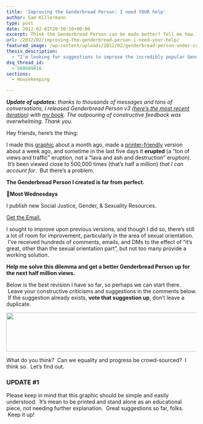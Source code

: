 ```yaml
---
title: 'Improving the Genderbread Person: I need YOUR help'
author: Sam Killermann
type: post
date: 2012-02-01T20:50:10+00:00
excerpt: Think the Genderbread Person can be made better? Tell me how.
url: /2012/02/improving-the-genderbread-person-i-need-your-help/
featured_image: /wp-content/uploads/2012/02/genderbread-person-under-construction.jpg
thesis_description:
  - "I'm looking for suggestions to improve the incredibly popular Genderbread Person graphic, an image designed to teach about gender identity, expression, sex, and sexual orientation."
dsq_thread_id:
  - 560689816
sections:
  - Housekeeping

---
```

<address>
  <strong>Update of updates:</strong> thanks to thousands of messages and tons of conversations, I released Genderbread Person v3 (<a href="https://www.facebook.com/MetroSam/photos/pb.216393541757516.-2207520000.1403371597./684315374965328/?type=1&#038;theater">here&#8217;s the most recent iteration</a>) with <a href="http://guidetogender.com" alt="A Guide to Gender">my book</a>. The outpouring of constructive feedback was overwhelming. Thank you.
</address>

Hey friends, here&#8217;s the thing:

I made this [graphic][1] about a month ago, made a [printer-friendly][2] version about a week ago, and sometime in the last five days it **erupted** (a &#8220;ton of views and traffic&#8221; eruption, not a &#8220;lava and ash and destruction&#8221; eruption).  It&#8217;s been viewed close to 500,000 times (that&#8217;s half a million) _that I can account for_.  But there&#8217;s a problem.

**The Genderbread Person I created is far from perfect.**

<aside class="heyHeyLook wednesdayEmail"><p><span class="icon">💌</span><strong>Most Wednesdays</strong></p><p>I publish new Social Justice, Gender, & Sexuality Resources.</p> <a class="button" title="Join my mailing list" href="http://bit.ly/2MmE28c" target="_blank"> Get the Email. </a> </aside> 

I sought to improve upon previous versions, and though I did so, there&#8217;s still a lot of room for improvement, particularly in the area of sexual orientation.  I&#8217;ve received hundreds of comments, emails, and DMs to the effect of &#8220;it&#8217;s great, other than the sexual orientation part&#8221;, but not too many provide a working solution.

**Help me solve this dilemma and get a better Genderbread Person up for the next half million views.**

Below is the best revision I have so far, so perhaps we can start there.  Leave your constructive criticisms and suggestions in the comments below.  If the suggestion already exists, **vote that suggestion up**, don&#8217;t leave a duplicate.

[<img class="alignnone size-full wp-image-842 lazy-load" title="genderbread-person-sexual-orientation-revision" data-src="/wp-content/uploads/2012/02/genderbread-person-sexual-orientation-revision.png" alt="" width="554" height="103" data-srcset="/wp-content/uploads/2012/02/genderbread-person-sexual-orientation-revision.png 554w, /wp-content/uploads/2012/02/genderbread-person-sexual-orientation-revision-300x55.png 300w" sizes="(max-width: 554px) 100vw, 554px" />][3]

What do you think?  Can we equality and progress be crowd-sourced?  I think so.  Let&#8217;s find out.

### UPDATE #1

Please keep in mind that this graphic should be simple and easily understood.  It&#8217;s mean to be printed and stand alone as an educational piece, not needing further explanation.  Great suggestions so far, folks.  Keep it up!

 [1]: /2011/11/breaking-through-the-binary-gender-explained-using-continuums/ "Breaking through the binary: Gender explained using continuums"
 [2]: /2012/01/the-genderbread-person/ "The Genderbread Person [PRINT]"
 [3]: /wp-content/uploads/2012/02/genderbread-person-sexual-orientation-revision.png